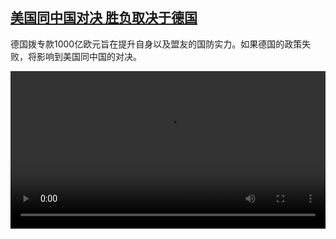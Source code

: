 <!--1670334423000-->
[美国同中国对决 胜负取决于德国](https://www.dw.com/zh/%E7%BE%8E%E5%9B%BD%E5%90%8C%E4%B8%AD%E5%9B%BD%E5%AF%B9%E5%86%B3%20%E8%83%9C%E8%B4%9F%E5%8F%96%E5%86%B3%E4%BA%8E%E5%BE%B7%E5%9B%BD/a-64001120)
------

<p>德国拨专款1000亿欧元旨在提升自身以及盟友的国防实力。如果德国的政策失败，将影响到美国同中国的对决。</small></p><video src="https://tvdownloaddw-a.akamaihd.net/dwtv_video/flv/vdt_zh/2022/bchi221206_001_zeitenwende_01r_AVC_1280x720.mp4" controls style="width:100%"></video>
